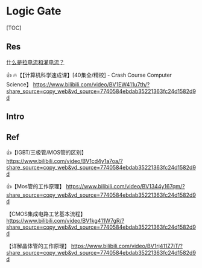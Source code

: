 # Logic Gate

[TOC]



## Res
[什么是拉电流和灌电流？](https://blog.csdn.net/kevinhg/article/details/6987972)

👍 🔥【【计算机科学速成课】[40集全/精校] - Crash Course Computer Science】 https://www.bilibili.com/video/BV1EW411u7th/?share_source=copy_web&vd_source=7740584ebdab35221363fc24d1582d9d



## Intro



## Ref
👍【IGBT/三极管/MOS管的区别】 https://www.bilibili.com/video/BV1cd4y1a7oa/?share_source=copy_web&vd_source=7740584ebdab35221363fc24d1582d9d

👍【Mos管的工作原理】 https://www.bilibili.com/video/BV1344y167qm/?share_source=copy_web&vd_source=7740584ebdab35221363fc24d1582d9d

【CMOS集成电路工艺基本流程】 https://www.bilibili.com/video/BV1kg411W7gR/?share_source=copy_web&vd_source=7740584ebdab35221363fc24d1582d9d

【详解晶体管的工作原理】 https://www.bilibili.com/video/BV1rj411Z7iT/?share_source=copy_web&vd_source=7740584ebdab35221363fc24d1582d9d
